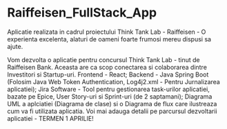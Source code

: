 # Raiffeisen_FullStack_App
Aplicatie realizata in cadrul proiectului Think Tank Lab - Raiffeisen - O experienta excelenta, alaturi de oameni foarte frumosi mereu dispusi sa ajute.

Vom dezvolta o aplicatie pentru concursul Think Tank Lab - tinut de Raiffeisen Bank.
Aceasta are ca scop conectarea si colaborarea dintre Investitori si Startup-uri.
Frontend - React; Backend - Java Spring Boot (Folosim Java Web Token Authentication, Log4j2.xml - Pentru Jurnalizarea aplicatiei); Jira Software - Tool pentru gestionarea task-urilor aplicatiei, bazate pe Epice, User Story-uri si Sprint-uri (de 2 saptamani); Diagrama UML a aplciatiei (Diagrama de clase) si o Diagrama de flux care ilustreaza cum va fi utilizata aplicatia.
Voi mai adauga detalii pe parcursul dezvoltarii aplicatiei - TERMEN 1 APRILIE! 
